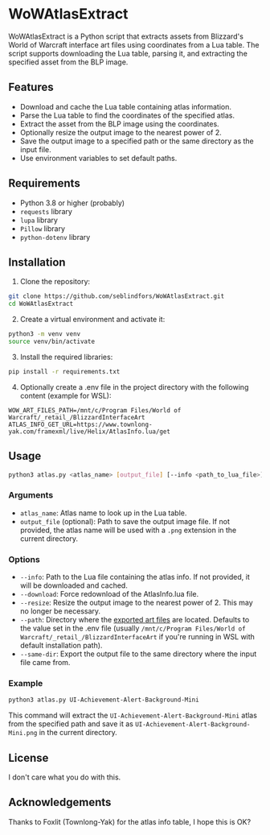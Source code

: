 # WoWAtlasExtract

WoWAtlasExtract is a Python script that extracts assets from Blizzard's World of Warcraft interface art files using coordinates from a Lua table. The script supports downloading the Lua table, parsing it, and extracting the specified asset from the BLP image.

## Features

- Download and cache the Lua table containing atlas information.
- Parse the Lua table to find the coordinates of the specified atlas.
- Extract the asset from the BLP image using the coordinates.
- Optionally resize the output image to the nearest power of 2.
- Save the output image to a specified path or the same directory as the input file.
- Use environment variables to set default paths.

## Requirements

- Python 3.8 or higher (probably)
- `requests` library
- `lupa` library
- `Pillow` library
- `python-dotenv` library

## Installation

1. Clone the repository:

```sh
git clone https://github.com/seblindfors/WoWAtlasExtract.git
cd WoWAtlasExtract
```

2. Create a virtual environment and activate it:

```sh
python3 -m venv venv
source venv/bin/activate
```

3. Install the required libraries:

```sh
pip install -r requirements.txt
```

4. Optionally create a .env file in the project directory with the following content (example for WSL):

```plaintext
WOW_ART_FILES_PATH=/mnt/c/Program Files/World of Warcraft/_retail_/BlizzardInterfaceArt
ATLAS_INFO_GET_URL=https://www.townlong-yak.com/framexml/live/Helix/AtlasInfo.lua/get
```

## Usage

```sh
python3 atlas.py <atlas_name> [output_file] [--info <path_to_lua_file>] [--download] [--resize] [--path <path_to_art_files>] [--same-dir]
```

### Arguments

- `atlas_name`: Atlas name to look up in the Lua table.
- `output_file` (optional): Path to save the output image file. If not provided, the atlas name will be used with a `.png` extension in the current directory.

### Options

- `--info`: Path to the Lua file containing the atlas info. If not provided, it will be downloaded and cached.
- `--download`: Force redownload of the AtlasInfo.lua file.
- `--resize`: Resize the output image to the nearest power of 2. This may no longer be necessary.
- `--path`: Directory where the [exported art files](https://warcraft.wiki.gg/wiki/Viewing_Blizzard%27s_interface_code) are located. Defaults to the value set in the .env file (usually `/mnt/c/Program Files/World of Warcraft/_retail_/BlizzardInterfaceArt` if you're running in WSL with default installation path).
- `--same-dir`: Export the output file to the same directory where the input file came from.

### Example

```sh
python3 atlas.py UI-Achievement-Alert-Background-Mini
```

This command will extract the `UI-Achievement-Alert-Background-Mini` atlas from the specified path and save it as `UI-Achievement-Alert-Background-Mini.png` in the current directory.

## License

I don't care what you do with this.

## Acknowledgements

Thanks to Foxlit (Townlong-Yak) for the atlas info table, I hope this is OK?